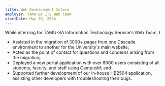 ```yaml
---
title: Web Development Intern
employer: TAMU-SA ITS Web Team
startDate: May 20, 2024
---
```

While interning for TAMU-SA Information Technology Service's Web Team, I

- Assisted in the migration of 3000+ pages from one Cascade environment to
  another for the University's main website;
- Acted as the point of contact for questions and concerns arising from the
  migration;
- Deployed a new portal application with over 8000 users consisting of all
  students, faculty, and staff using CampusM; and
- Supported further development of our in-house HB2504 application, assisting
  other developers with troubleshooting their bugs.
